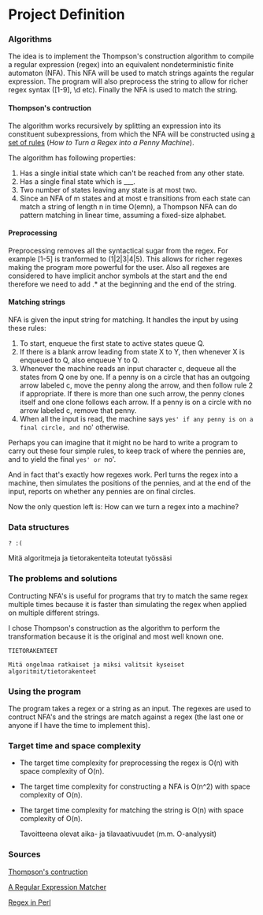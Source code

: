 # Project Definition

### Algorithms

The idea is to implement the Thompson's construction algorithm to compile a regular expression (regex) into an equivalent nondeterministic finite automaton (NFA). This NFA will be used to match strings againts the regular expression. The program will also preprocess the string to allow for richer regex syntax ([1-9], \d etc). Finally the NFA is used to match the string.

#### Thompson's contruction

The algorithm works recursively by splitting an expression into its constituent subexpressions, from which the NFA will be constructed using [a set of rules](https://en.wikipedia.org/wiki/Thompson%27s_construction) (*How to Turn a Regex into a Penny Machine*).

The algorithm has following properties: 

1. Has a single initial state which can't be reached from any other state.
2. Has a single final state which is ___.
3. Two number of states leaving any state is at most two.
4. Since an NFA of m states and at most e transitions from each state can match a string of length n in time O(emn), a Thompson NFA can do pattern matching in linear time, assuming a fixed-size alphabet.

#### Preprocessing

Preprocessing removes all the syntactical sugar from the regex. For example [1-5] is tranformed to (1|2|3|4|5). This allows for richer regexes making the program more powerful for the user. Also all regexes are considered to have implicit anchor symbols at the start and the end therefore we need to add .* at the beginning and the end of the string. 

#### Matching strings

NFA is given the input string for matching. It handles the input by using these rules:

1. To start, enqueue the first state to active states queue Q.
2. If there is a blank arrow leading from state X to Y, then whenever X is enqueued to Q, also enqueue Y to Q.
3. Whenever the machine reads an input character c, dequeue all the states from Q one by one. If a penny is on a circle that has an outgoing arrow labeled c, move the penny along the arrow, and then follow rule 2 if appropriate. If there is more than one such arrow, the penny clones itself and one clone follows each arrow. If a penny is on a circle with no arrow labeled c, remove that penny.
4. When all the input is read, the machine says `yes' if any penny is on a final circle, and `no' otherwise. 

Perhaps you can imagine that it might no be hard to write a program to carry out these four simple rules, to keep track of where the pennies are, and to yield the final `yes' or `no'.

And in fact that's exactly how regexes work. Perl turns the regex into a machine, then simulates the positions of the pennies, and at the end of the input, reports on whether any pennies are on final circles.

Now the only question left is: How can we turn a regex into a machine?    

### Data structures

	? :(

Mitä algoritmeja ja tietorakenteita toteutat työssäsi

### The problems and solutions

Contructing NFA's is useful for programs that try to match the same regex multiple times because it is faster than simulating the regex when applied on multiple different strings.

I chose Thompson's construction as the algorithm to perform the transformation because it is the original and most well known one. 

	TIETORAKENTEET   

    Mitä ongelmaa ratkaiset ja miksi valitsit kyseiset algoritmit/tietorakenteet

### Using the program

The program takes a regex or a string as an input. The regexes are used to contruct NFA's and the strings are match against a regex (the last one or anyone if I have the time to implement this).

### Target time and space complexity

* The target time complexity for preprocessing the regex is O(n) with space complexity of O(n).
* The target time complexity for constructing a NFA is O(n^2) with space complexity of O(n).
* The target time complexity for matching the string is O(n) with space complexity of O(n). 

	Tavoitteena olevat aika- ja tilavaativuudet (m.m. O-analyysit)

### Sources

[Thompson's contruction](https://en.wikipedia.org/wiki/Thompson%27s_construction)

[A Regular Expression Matcher](http://www.cs.princeton.edu/courses/archive/spr09/cos333/beautiful.html)

[Regex in Perl](https://perl.plover.com/Regex/article.html)

